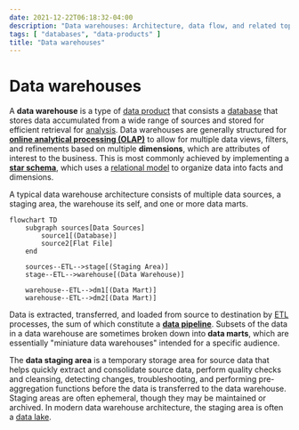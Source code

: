 ```yaml
---
date: 2021-12-22T06:18:32-04:00
description: "Data warehouses: Architecture, data flow, and related topics"
tags: [ "databases", "data-products" ]
title: "Data warehouses"
---
```


# Data warehouses

A **data warehouse** is a type of [data product](data-products.md) that consists a [database](databases.md) that stores data accumulated from a wide range of sources and stored for efficient retrieval for [analysis](data-analysis.md). Data warehouses are generally structured for [**online analytical processing (OLAP)**](olap.md) to allow for multiple data views, filters, and refinements based on multiple **dimensions**, which are attributes of interest to the business. This is most commonly achieved by implementing a [**star schema**](star-schemas.md), which uses a [relational model](relational-databases.md) to organize data into facts and dimensions.

A typical data warehouse architecture consists of multiple data sources, a staging area, the warehouse its self, and one or more data marts.

```mermaid
flowchart TD
	subgraph sources[Data Sources]
		source1[(Database)]
		source2[Flat File]
	end

	sources--ETL-->stage[(Staging Area)]
	stage--ETL-->warehouse[(Data Warehouse)]

	warehouse--ETL-->dm1[(Data Mart)]
	warehouse--ETL-->dm2[(Data Mart)]
```

Data is extracted, transferred, and loaded from source to destination by [ETL](etls.md) processes, the sum of which constitute a [**data pipeline**](data-pipelines.md). Subsets of the data in a data warehouse are sometimes broken down into **data marts**, which are essentially "miniature data warehouses" intended for a specific audience.

The **data staging area** is a temporary storage area for source data that helps quickly extract and consolidate source data, perform quality checks and cleansing, detecting changes, troubleshooting, and performing pre-aggregation functions before the data is transferred to the data warehouse. Staging areas are often ephemeral, though they may be maintained or archived. In modern data warehouse architecture, the staging area is often a [data lake](data-lakes.md).
